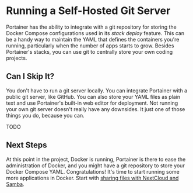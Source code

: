 # Running a Self-Hosted Git Server
Portainer has the ability to integrate with a git repository for storing the Docker Compose configurations used in its _stack deploy_ feature. This can be a handy way to maintain the YAML that defines the containers you're running, particularly when the number of apps starts to grow. Besides Portainer's stacks, you can use git to centrally store your own coding projects.

## Can I Skip It?
You don't have to run a git server locally. You can integrate Portainer with a public git server, like GitHub. You can also store your YAML files as plain text and use Portainer's built-in web editor for deployment. Not running your own git server doesn't really have any downsides. It just one of those things you do, because you can.


TODO

## Next Steps
At this point in the project, Docker is running, Portainer is there to ease the administration of Docker, and you might have a git repository to store your Docker Compose YAML. Congratulations! It's time to start running some more applications in Docker. Start with [sharing files with NextCloud and Samba](run-nextcloud-samba.md).
